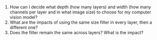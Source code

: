 1. How can I decide what depth (how many layers) and width (how many channels per layer and in what image size) to choose for my computer vision model?
2. What are the impacts of using the same size filter in every layer, then a different one?
3. Does the filter remain the same across layers? What is the impact?
